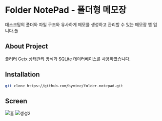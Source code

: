 # Folder NotePad - 폴더형 메모장
데스크탑의 폴더와 파일 구조와 유사하게 메모를 생성하고 관리할 수 있는 메모장 앱 입니다.폴

## About Project
플러터 Getx 상태관리 방식과 SQLite 데이터베이스를 사용하였습니다.


## Installation

```sh
git clone https://github.com/bymine/folder-notepad.git
```


## Screen
![홈](https://user-images.githubusercontent.com/71866185/165798932-21d64492-40de-48ef-8d94-9a657be9b914.jpg)
![셍성2](https://user-images.githubusercontent.com/71866185/165799047-955ac7df-a067-4b2a-b077-f25c00c80765.jpg)
